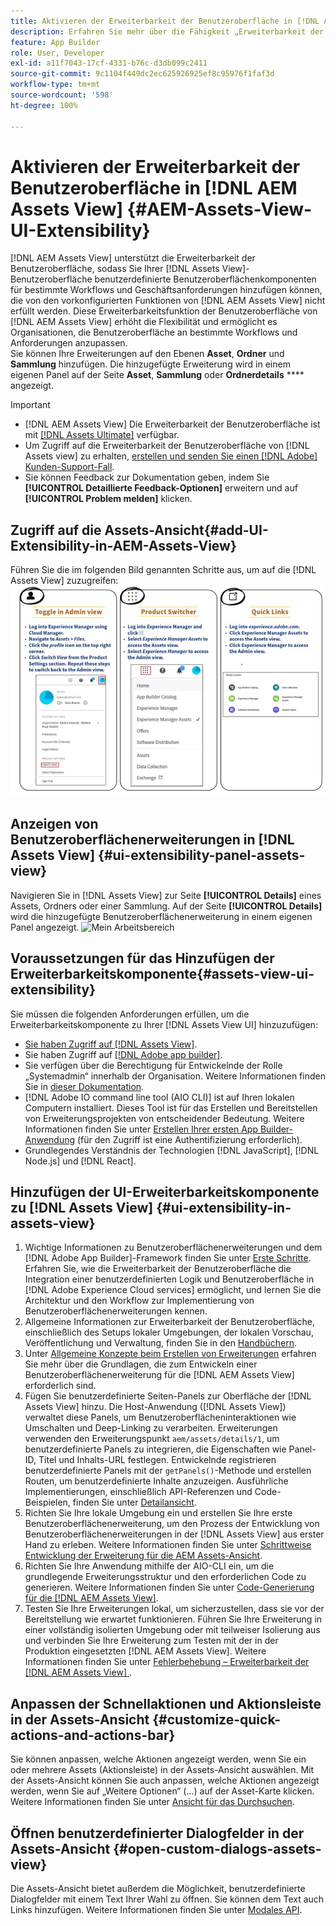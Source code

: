 ```yaml
---
title: Aktivieren der Erweiterbarkeit der Benutzeroberfläche in [!DNL AEM Assets View]
description: Erfahren Sie mehr über die Fähigkeit „Erweiterbarkeit der Benutzeroberfläche“ der  [!DNL AEM Assets View]. [!DNL AEM Assets View] -Benutzeroberfläche, die das Hinzufügen benutzerdefinierter Benutzeroberflächenkomponenten ermöglicht, um bestimmte Geschäftsanforderungen zu erfüllen.
feature: App Builder
role: User, Developer
exl-id: a11f7043-17cf-4331-b76c-d3db099c2411
source-git-commit: 9c1104f449dc2ec625926925ef8c95976f1faf3d
workflow-type: tm+mt
source-wordcount: '598'
ht-degree: 100%

---
```


# Aktivieren der Erweiterbarkeit der Benutzeroberfläche in [!DNL AEM Assets View] {#AEM-Assets-View-UI-Extensibility}

[!DNL AEM Assets View] unterstützt die Erweiterbarkeit der Benutzeroberfläche, sodass Sie Ihrer [!DNL Assets View]-Benutzeroberfläche benutzerdefinierte Benutzeroberflächenkomponenten für bestimmte Workflows und Geschäftsanforderungen hinzufügen können, die von den vorkonfigurierten Funktionen von [!DNL AEM Assets View] nicht erfüllt werden. Diese Erweiterbarkeitsfunktion der Benutzeroberfläche von [!DNL AEM Assets View] erhöht die Flexibilität und ermöglicht es Organisationen, die Benutzeroberfläche an bestimmte Workflows und Anforderungen anzupassen.\
Sie können Ihre Erweiterungen auf den Ebenen **Asset**, **Ordner** und **Sammlung** hinzufügen. Die hinzugefügte Erweiterung wird in einem eigenen Panel auf der Seite **Asset**, **Sammlung** oder **Ordnerdetails** **** angezeigt.

>[!IMPORTANT]
>
> * [!DNL AEM Assets View] Die Erweiterbarkeit der Benutzeroberfläche ist mit [[!DNL Assets Ultimate]](/help/assets/assets-ultimate-overview.md) verfügbar.
> * Um Zugriff auf die Erweiterbarkeit der Benutzeroberfläche von [!DNL Assets view] zu erhalten, [erstellen und senden Sie einen [!DNL Adobe] Kunden-Support-Fall](https://helpx.adobe.com/de/enterprise/using/support-for-experience-cloud.html).
> * Sie können Feedback zur Dokumentation geben, indem Sie **[!UICONTROL Detaillierte Feedback-Optionen]** erweitern und auf **[!UICONTROL Problem melden]** klicken.

## <a id="1"></a> Zugriff auf die Assets-Ansicht{#add-UI-Extensibility-in-AEM-Assets-View}

Führen Sie die im folgenden Bild genannten Schritte aus, um auf die [!DNL Assets View] zuzugreifen:
![access-assets-view-ui](/help/assets/assets/access-assets-view.jpg)

## Anzeigen von Benutzeroberflächenerweiterungen in [!DNL Assets View] {#ui-extensibility-panel-assets-view}

Navigieren Sie in [!DNL Assets View] zur Seite **[!UICONTROL Details]** eines Assets, Ordners oder einer Sammlung. Auf der Seite **[!UICONTROL Details]** wird die hinzugefügte Benutzeroberflächenerweiterung in einem eigenen Panel angezeigt.
![Mein Arbeitsbereich](/help/assets/assets/my-workspace-assets-view3.png)

## Voraussetzungen für das Hinzufügen der Erweiterbarkeitskomponente{#assets-view-ui-extensibility}

Sie müssen die folgenden Anforderungen erfüllen, um die Erweiterbarkeitskomponente zu Ihrer [!DNL Assets View UI] hinzuzufügen:

* [Sie haben Zugriff auf  [!DNL Assets View]](#1).
* Sie haben Zugriff auf [[!DNL Adobe app builder]](https://developer.adobe.com/app-builder/docs/overview/).
* Sie verfügen über die Berechtigung für Entwickelnde der Rolle „Systemadmin“ innerhalb der Organisation. Weitere Informationen finden Sie in [dieser Dokumentation](https://developer.adobe.com/uix/docs/guides/get-access/).
* [!DNL Adobe IO command line tool (AIO CLI)] ist auf Ihren lokalen Computern installiert. Dieses Tool ist für das Erstellen und Bereitstellen von Erweiterungsprojekten von entscheidender Bedeutung. Weitere Informationen finden Sie unter [Erstellen Ihrer ersten App Builder-Anwendung](https://developer.adobe.com/app-builder/docs/get_started/app_builder_get_started/first-app#local-environment-set-up) (für den Zugriff ist eine Authentifizierung erforderlich).
* Grundlegendes Verständnis der Technologien [!DNL JavaScript], [!DNL Node.js] und [!DNL React].

## Hinzufügen der UI-Erweiterbarkeitskomponente zu [!DNL Assets View] {#ui-extensibility-in-assets-view}

1. Wichtige Informationen zu Benutzeroberflächenerweiterungen und dem [!DNL Adobe App Builder]-Framework finden Sie unter [Erste Schritte](https://developer.adobe.com/uix/docs/getting-started/). Erfahren Sie, wie die Erweiterbarkeit der Benutzeroberfläche die Integration einer benutzerdefinierten Logik und Benutzeroberfläche in [!DNL Adobe Experience Cloud services] ermöglicht, und lernen Sie die Architektur und den Workflow zur Implementierung von Benutzeroberflächenerweiterungen kennen.
1. Allgemeine Informationen zur Erweiterbarkeit der Benutzeroberfläche, einschließlich des Setups lokaler Umgebungen, der lokalen Vorschau, Veröffentlichung und Verwaltung, finden Sie in den [Handbüchern](https://developer.adobe.com/uix/docs/guides/).
1. Unter [Allgemeine Konzepte beim Erstellen von Erweiterungen](https://developer.adobe.com/uix/docs/services/aem-assets-view/api/commons/) erfahren Sie mehr über die Grundlagen, die zum Entwickeln einer Benutzeroberflächenerweiterung für die [!DNL AEM Assets View] erforderlich sind.
1. Fügen Sie benutzerdefinierte Seiten-Panels zur Oberfläche der [!DNL Assets View] hinzu. Die Host-Anwendung ([!DNL Assets View]) verwaltet diese Panels, um Benutzeroberflächeninteraktionen wie Umschalten und Deep-Linking zu verarbeiten. Erweiterungen verwenden den Erweiterungspunkt `aem/assets/details/1`, um benutzerdefinierte Panels zu integrieren, die Eigenschaften wie Panel-ID, Titel und Inhalts-URL festlegen. Entwickelnde registrieren benutzerdefinierte Panels mit der `getPanels()`-Methode und erstellen Routen, um benutzerdefinierte Inhalte anzuzeigen. Ausführliche Implementierungen, einschließlich API-Referenzen und Code-Beispielen, finden Sie unter [Detailansicht](https://developer.adobe.com/uix/docs/services/aem-assets-view/api/details-view/).
1. Richten Sie Ihre lokale Umgebung ein und erstellen Sie Ihre erste Benutzeroberflächenerweiterung, um den Prozess der Entwicklung von Benutzeroberflächenerweiterungen in der [!DNL Assets View] aus erster Hand zu erleben. Weitere Informationen finden Sie unter [Schrittweise Entwicklung der Erweiterung für die AEM Assets-Ansicht](https://developer.adobe.com/uix/docs/services/aem-assets-view/extension-development/).
1. Richten Sie Ihre Anwendung mithilfe der AIO-CLI ein, um die grundlegende Erweiterungsstruktur und den erforderlichen Code zu generieren. Weitere Informationen finden Sie unter [Code-Generierung für die [!DNL AEM Assets View]](https://developer.adobe.com/uix/docs/services/aem-assets-view/code-generation/).
1. Testen Sie Ihre Erweiterungen lokal, um sicherzustellen, dass sie vor der Bereitstellung wie erwartet funktionieren. Führen Sie Ihre Erweiterung in einer vollständig isolierten Umgebung oder mit teilweiser Isolierung aus und verbinden Sie Ihre Erweiterung zum Testen mit der in der Produktion eingesetzten [!DNL AEM Assets View]. Weitere Informationen finden Sie unter [Fehlerbehebung – Erweiterbarkeit der [!DNL AEM Assets View] ](https://developer.adobe.com/uix/docs/services/aem-assets-view/debug/).

## Anpassen der Schnellaktionen und Aktionsleiste in der Assets-Ansicht {#customize-quick-actions-and-actions-bar}

Sie können anpassen, welche Aktionen angezeigt werden, wenn Sie ein oder mehrere Assets (Aktionsleiste) in der Assets-Ansicht auswählen. Mit der Assets-Ansicht können Sie auch anpassen, welche Aktionen angezeigt werden, wenn Sie auf „Weitere Optionen“ (…) auf der Asset-Karte klicken. Weitere Informationen finden Sie unter [Ansicht für das Durchsuchen](https://developer.adobe.com/uix/docs/services/aem-assets-view/api/browse-view/).

## Öffnen benutzerdefinierter Dialogfelder in der Assets-Ansicht {#open-custom-dialogs-assets-view}

Die Assets-Ansicht bietet außerdem die Möglichkeit, benutzerdefinierte Dialogfelder mit einem Text Ihrer Wahl zu öffnen. Sie können dem Text auch Links hinzufügen. Weitere Informationen finden Sie unter [Modales API](https://developer.adobe.com/uix/docs/services/aem-assets-view/api/commons/#modal-api).
